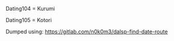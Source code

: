 Dating104 = Kurumi

Dating105 = Kotori

Dumped using: https://gitlab.com/n0k0m3/dalsp-find-date-route
